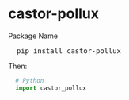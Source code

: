 # castor-pollux
Package Name
<pre>
  pip install castor-pollux
</pre>
Then:
```Python
  # Python
  import castor_pollux
```
